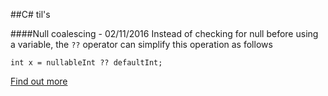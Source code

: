 ##C\# til's

####Null coalescing - 02/11/2016
Instead of checking for null before using a variable, the `??` operator can simplify this operation as follows

    int x = nullableInt ?? defaultInt;

[Find out more](https://msdn.microsoft.com/en-us/library/ms173224.aspx)

